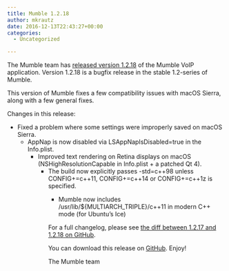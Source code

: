 ```yaml
---
title: Mumble 1.2.18
author: mkrautz
date: 2016-12-13T22:43:27+00:00
categories:
  - Uncategorized

---
```

The Mumble team has [released version 1.2.18][1] of the Mumble VoIP application. Version 1.2.18 is a bugfix release in the stable 1.2-series of Mumble.

This version of Mumble fixes a few compatibility issues with macOS Sierra, along with a few general fixes.

<!--more-->

Changes in this release:

  * Fixed a problem where some settings were improperly saved on macOS Sierra. 
      * AppNap is now disabled via LSAppNapIsDisabled=true in the Info.plist. 
          * Improved text rendering on Retina displays on macOS (NSHighResolutionCapable in Info.plist + a patched Qt 4). 
              * The build now explicitly passes -std=c++98 unless CONFIG+=c++11, CONFIG+=c++14 or CONFIG+=c++1z is specified. 
                  * Mumble now includes /usr/lib/${MULTIARCH_TRIPLE}/c++11 in modern C++ mode (for Ubuntu&#8217;s Ice) </ul> 
                    For a full changelog, please see [the diff between 1.2.17 and 1.2.18 on GitHub][2].
                    
                    You can download this release on [GitHub][3]. Enjoy!
                    
                    The Mumble team

 [1]: https://github.com/mumble-voip/mumble/releases/tag/1.2.18
 [2]: https://github.com/mumble-voip/mumble/compare/1.2.17...1.2.18
 [3]: https://github.com/mumble-voip/mumble/releases/tag/1.2.18 "https://github.com/mumble-voip/mumble/releases/tag/1.2.18"
